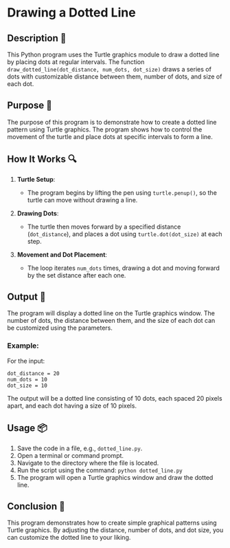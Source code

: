 # Drawing a Dotted Line

## Description 📝

This Python program uses the Turtle graphics module to draw a dotted line by placing dots at regular intervals. The function `draw_dotted_line(dot_distance, num_dots, dot_size)` draws a series of dots with customizable distance between them, number of dots, and size of each dot.

## Purpose 🎯

The purpose of this program is to demonstrate how to create a dotted line pattern using Turtle graphics. The program shows how to control the movement of the turtle and place dots at specific intervals to form a line.

## How It Works 🔍

1. **Turtle Setup**:
    - The program begins by lifting the pen using `turtle.penup()`, so the turtle can move without drawing a line.
2. **Drawing Dots**:

    - The turtle then moves forward by a specified distance (`dot_distance`), and places a dot using `turtle.dot(dot_size)` at each step.

3. **Movement and Dot Placement**:
    - The loop iterates `num_dots` times, drawing a dot and moving forward by the set distance after each one.

## Output 📜

The program will display a dotted line on the Turtle graphics window. The number of dots, the distance between them, and the size of each dot can be customized using the parameters.

### Example:

For the input:

```
dot_distance = 20
num_dots = 10
dot_size = 10
```

The output will be a dotted line consisting of 10 dots, each spaced 20 pixels apart, and each dot having a size of 10 pixels.

## Usage 📦

1. Save the code in a file, e.g., `dotted_line.py`.
2. Open a terminal or command prompt.
3. Navigate to the directory where the file is located.
4. Run the script using the command:
   `python dotted_line.py`
5. The program will open a Turtle graphics window and draw the dotted line.

## Conclusion 🚀

This program demonstrates how to create simple graphical patterns using Turtle graphics. By adjusting the distance, number of dots, and dot size, you can customize the dotted line to your liking.

